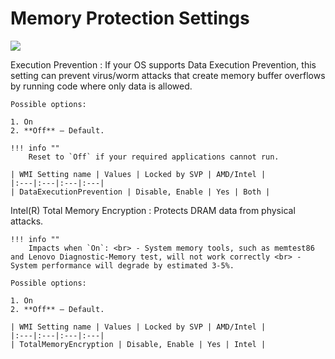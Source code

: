 # Memory Protection Settings

![](https://cdrt.github.io/mk_docs/ref/bios/settings/thinkpad/img/tp_memoryprotection.png)

Execution Prevention
:  If your OS supports Data Execution Prevention, this setting can prevent virus/worm attacks that create memory buffer overflows by running code where only data is allowed.

    Possible options:

    1. On
    2. **Off** – Default.

    !!! info ""
        Reset to `Off` if your required applications cannot run.

    | WMI Setting name | Values | Locked by SVP | AMD/Intel |
    |:---|:---|:---|:---|
    | DataExecutionPrevention | Disable, Enable | Yes | Both |

Intel(R) Total Memory Encryption
:  Protects DRAM data from physical attacks.

    !!! info ""
        Impacts when `On`: <br> - System memory tools, such as memtest86 and Lenovo Diagnostic-Memory test, will not work correctly <br> - System performance will degrade by estimated 3-5%.

    Possible options:

    1. On
    2. **Off** – Default.

    | WMI Setting name | Values | Locked by SVP | AMD/Intel |
    |:---|:---|:---|:---|
    | TotalMemoryEncryption | Disable, Enable | Yes | Intel |
